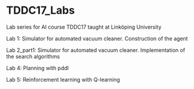# TDDC17_Labs
Lab series for AI course TDDC17 taught at Linköping University

Lab 1: Simulator for automated vacuum cleaner. Construction of the agent

Lab 2_part1: Simulator for automated vacuum cleaner. Implementation of the search algorithms

Lab 4: Planning with pddl

Lab 5: Reinforcement learning with Q-learning
